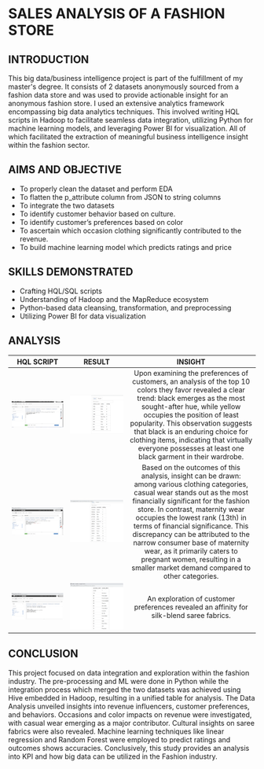 # SALES ANALYSIS OF A FASHION STORE

## INTRODUCTION
This big data/business intelligence project is part of the fulfillment of my master's degree. 
It consists of 2 datasets anonymously sourced from a fashion data store and was used to provide actionable insight for an anonymous fashion store.
I used an extensive analytics framework encompassing big data analytics techniques. This involved writing HQL scripts in Hadoop to facilitate seamless data integration, utilizing Python for machine learning models, and leveraging Power BI for visualization. All of which facilitated the extraction of meaningful business intelligence insight within the fashion sector.

## AIMS AND OBJECTIVE
- To properly clean the dataset and perform EDA
- To flatten the p_attribute column from JSON to string columns
- To integrate the two datasets
- To identify customer behavior based on culture.
- To identify customer’s preferences based on color
- To ascertain which occasion clothing significantly contributed to the revenue.
- To build machine learning model which predicts ratings and price

## SKILLS DEMONSTRATED
- Crafting HQL/SQL scripts
- Understanding of Hadoop and the MapReduce ecosystem
- Python-based data cleansing, transformation, and preprocessing
- Utilizing Power BI for data visualization

## ANALYSIS
HQL SCRIPT            |      RESULT            | INSIGHT
:---------------:     |:--------------------:  | :-------------------:
![](colour_script.png) | ![](colour_result.png)| Upon examining the preferences of customers, an analysis of the top 10 colors they favor revealed a clear trend: black emerges as the most sought-after hue, while yellow occupies the position of least popularity. This observation suggests that black is an enduring choice for clothing items, indicating that virtually everyone possesses at least one black garment in their wardrobe.
![](occassion_revenue_script.png) |![](occassion_revenue_result.png)  | Based on the outcomes of this analysis, insight can be drawn: among various clothing categories, casual wear stands out as the most financially significant for the fashion store. In contrast, maternity wear occupies the lowest rank (13th) in terms of financial significance. This discrepancy can be attributed to the narrow consumer base of maternity wear, as it primarily caters to pregnant women, resulting in a smaller market demand compared to other categories.
![](culture_script.png)     |![](culture_result.png) | An exploration of customer preferences revealed an affinity for silk-blend saree fabrics.


## CONCLUSION 
This project focused on data integration and exploration within the fashion industry. The pre-processing and ML were done in Python while the integration process which merged the two datasets was achieved using Hive embedded in Hadoop, resulting in a unified table for analysis.
The Data Analysis unveiled insights into revenue influencers, customer preferences, and behaviors. Occasions and color impacts on revenue were investigated, with casual wear emerging as a major contributor. Cultural insights on saree fabrics were also revealed. Machine learning techniques like linear regression and Random Forest were employed to predict ratings and outcomes shows accuracies. 
Conclusively, this study provides an analysis into KPI and how big data can be utilized in the Fashion industry.

